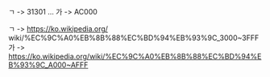 ㄱ -> 31301 ...
가 -> AC000

ㄱ -> https://ko.wikipedia.org/  wiki/%EC%9C%A0%EB%8B%88%EC%BD%94%EB%93%9C_3000~3FFF
가 -> https://ko.wikipedia.org/wiki/%EC%9C%A0%EB%8B%88%EC%BD%94%EB%93%9C_A000~AFFF